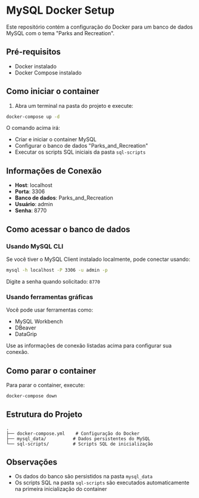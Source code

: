 # MySQL Docker Setup

Este repositório contém a configuração do Docker para um banco de dados MySQL com o tema "Parks and Recreation".

## Pré-requisitos

- Docker instalado
- Docker Compose instalado

## Como iniciar o container

1. Abra um terminal na pasta do projeto e execute:

```bash
docker-compose up -d
```

O comando acima irá:
- Criar e iniciar o container MySQL
- Configurar o banco de dados "Parks_and_Recreation"
- Executar os scripts SQL iniciais da pasta `sql-scripts`

## Informações de Conexão

- **Host**: localhost
- **Porta**: 3306
- **Banco de dados**: Parks_and_Recreation
- **Usuário**: admin
- **Senha**: 8770

## Como acessar o banco de dados

### Usando MySQL CLI

Se você tiver o MySQL Client instalado localmente, pode conectar usando:

```bash
mysql -h localhost -P 3306 -u admin -p
```
Digite a senha quando solicitado: `8770`

### Usando ferramentas gráficas

Você pode usar ferramentas como:
- MySQL Workbench
- DBeaver
- DataGrip

Use as informações de conexão listadas acima para configurar sua conexão.

## Como parar o container

Para parar o container, execute:

```bash
docker-compose down
```

## Estrutura do Projeto

```
.
├── docker-compose.yml    # Configuração do Docker
├── mysql_data/          # Dados persistentes do MySQL
└── sql-scripts/         # Scripts SQL de inicialização
```

## Observações

- Os dados do banco são persistidos na pasta `mysql_data`
- Os scripts SQL na pasta `sql-scripts` são executados automaticamente na primeira inicialização do container
